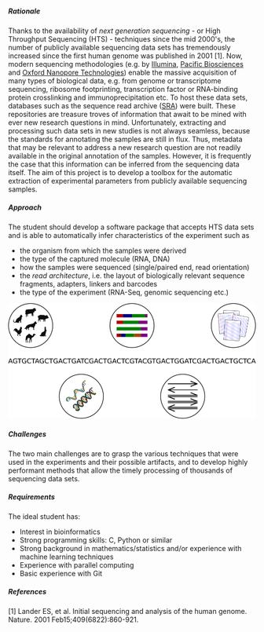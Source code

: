 ##### Rationale

Thanks to the availability of _next generation sequencing_ - or High Throughput Sequencing (HTS) - techniques since the mid 2000's, the number of publicly available sequencing data sets has tremendously increased since the first human genome was published in 2001 [1]. Now, modern sequencing methodologies (e.g. by [Illumina](https://www.illumina.com/), [Pacific Biosciences](http://www.pacb.com/) and [Oxford Nanopore Technologies](https://nanoporetech.com/)) enable the massive acquisition of many types of biological data, e.g. from genome or transcriptome sequencing, ribosome footprinting, transcription factor or RNA-binding protein crosslinking and immunoprecipitation etc. To host these data sets, databases such as the sequence read archive ([SRA](https://www.ncbi.nlm.nih.gov/sra)) were built. These repositories are treasure troves of information that await to be mined with ever new research questions in mind. Unfortunately, extracting and processing such data sets in new studies is not always seamless, because the standards for annotating the samples are still in flux. Thus, metadata that may be relevant to address a new research question are not readily available in the original annotation of the samples. However, it is frequently the case that this information can be inferred from the sequencing data itself. The aim of this project is to develop a toolbox for the automatic extraction of experimental parameters from publicly available sequencing samples.

##### Approach

The student should develop a software package that accepts HTS data sets and is able to automatically infer characteristics of the experiment such as

- the organism from which the samples were derived
- the type of the captured molecule (RNA, DNA) 
- how the samples were sequenced (single/paired end, read orientation)
- the _read architecture_, i.e. the layout of biologically relevant sequence fragments, adapters, linkers and barcodes
- the type of the experiment (RNA-Seq, genomic sequencing etc.)

![HTSinfer scheme](data/projects/images/HTSinfer_scheme.png)

##### Challenges

The two main challenges are to grasp the various techniques that were used in the experiments and their possible artifacts, and to develop highly performant methods that allow the timely processing of thousands of sequencing data sets.

##### Requirements

The ideal student has:

- Interest in bioinformatics
- Strong programming skills: C, Python or similar
- Strong background in mathematics/statistics and/or experience with machine learning techniques
- Experience with parallel computing
- Basic experience with Git

##### References

[1] Lander ES, et al. Initial sequencing and analysis of the human genome. Nature. 2001 Feb15;409(6822):860-921.
